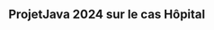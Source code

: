 ## ProjetJava 2024 sur le cas Hôpital
<!---
CharlesHau/CharlesHau is a ✨ special ✨ repository because its `README.md` (this file) appears on your GitHub profile.
You can click the Preview link to take a look at your changes.
--->
